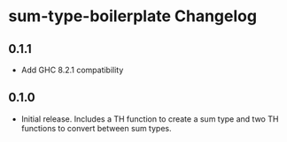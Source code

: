 # sum-type-boilerplate Changelog

## 0.1.1

* Add GHC 8.2.1 compatibility

## 0.1.0

* Initial release. Includes a TH function to create a sum type and two TH
  functions to convert between sum types.
